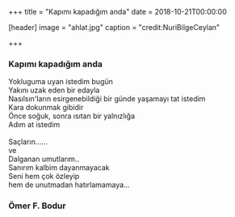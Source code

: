 +++
title = "Kapımı kapadığım anda"
date = 2018-10-21T00:00:00


[header]
image = "ahlat.jpg"
caption = "credit:NuriBilgeCeylan"

+++

### Kapımı kapadığım anda
Yokluguma uyan istedim bugün <br/>
Yakını uzak eden bir edayla<br/>
Nasılsın'ların esirgenebildiği bir günde yaşamayı tat istedim<br/>
Kara dokunmak gibidir <br/>
Önce soğuk, sonra ısıtan bir yalnızlığa<br/>
Adım at istedim<br/>
<br/>
Saçların......<br/>
ve<br/>
Dalganan umutlarım..<br/>
Sanırım kalbim dayanmayacak<br/>
Seni hem çok özleyip<br/>
hem de unutmadan hatırlamamaya...<br/>


### Ömer F. Bodur